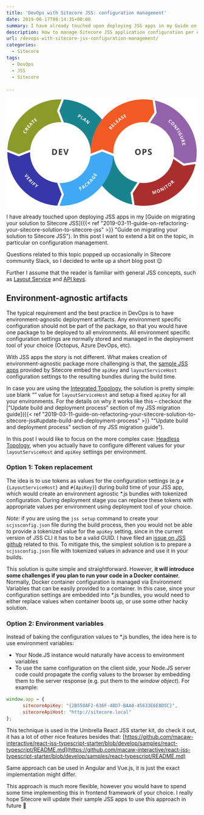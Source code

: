 ```yaml
---
title: 'DevOps with Sitecore JSS: configuration management'
date: 2019-06-17T08:14:35+00:00
summary: I have already touched upon deploying JSS apps in my Guide on migrating your solution to Sitecore JSS. In this post I want to extend a bit on the topic, in particular on configuration management.
description: How to manage Sitecore JSS application configuration per environment. Creating environment agnostic JSS app packages.
url: /devops-with-sitecore-jss-configuration-management/
categories:
  - Sitecore
tags:
  - DevOps
  - JSS
  - Sitecore

---
```

![Managing configuration in Sitecore JSS deployments](devops.png#center "Managing configuration in Sitecore JSS deployments")

I have already touched upon deploying JSS apps in my [Guide on migrating your solution to Sitecore JSS]({{< ref "2019-03-11-guide-on-refactoring-your-sitecore-solution-to-sitecore-jss" >}} "Guide on migrating your solution to Sitecore JSS"). In this post I want to extend a bit on the topic, in particular on configuration management.

Questions related to this topic popped up occasionally in Sitecore community Slack, so I decided to write up a short blog post 😉

Further I assume that the reader is familiar with general JSS concepts, such as [Layout Service](https://doc.sitecore.com/xp/en/developers/hd/200/sitecore-headless-development/sitecore-layout-service.html "Layout Service") and [API keys](https://doc.sitecore.com/xp/en/developers/hd/200/sitecore-headless-development/create-a-sitecore-api-key.html "API keys").

## Environment-agnostic artifacts

The typical requirement and the best practice in DevOps is to have environment-agnostic deployment artifacts. Any environment specific configuration should not be part of the package, so that you would have one package to be deployed to all environments. All environment specific configuration settings are normally stored and managed in the deployment tool of your choice (Octopus, Azure DevOps, etc).

With JSS apps the story is not different. What makes creation of environment-agnostic package more challenging is that, the [sample JSS apps](https://github.com/Sitecore/jss/tree/dev/samples "sample JSS apps") provided by Sitecore embed the `apiKey` and `layoutServiceHost` configuration settings to the resulting bundles during the build time.

In case you are using the [Integrated Topology](https://doc.sitecore.com/xp/en/developers/hd/200/sitecore-headless-development/jss-topologies.html#integrated-topology "Integrated topology"), the solution is pretty simple: use blank &#8220;&#8221; value for `layoutServiceHost` and setup a fixed `apiKey` for all your environments. For the details on why it works like this &#8211; checkout the [&#8220;Update build and deployment process&#8221; section of my JSS migration guide]({{< ref "2019-03-11-guide-on-refactoring-your-sitecore-solution-to-sitecore-jss#update-build-and-deployment-process" >}} "&#8220;Update build and deployment process&#8221; section of my JSS migration guide").

In this post I would like to focus on the more complex case: [Headless Topology](https://doc.sitecore.com/xp/en/developers/hd/200/sitecore-headless-development/jss-topologies.html#headless-topology "Headless topology"), when you actually have to configure different values for your `layoutServiceHost` and `apiKey` settings per environment.

### Option 1: Token replacement

The idea is to use tokens as values for the configuration settings (e.g `#{LayoutServiceHost}` and `#{ApiKey}`) during build time of your JSS app, which would create an environment agnostic *.js bundles with tokenized configuration. During deployment stage you can replace these tokens with appropriate values per environment using deployment tool of your choice.


_Note:_ if you are using the `jss setup` command to create your `scjssconfig.json` file during the build process, then you would not be able to provide a tokenized value for the `apiKey` setting, since in the current version of JSS CLI it has to be a valid GUID. I have filed an [issue on JSS github](https://github.com/Sitecore/jss/issues/187 "issue on JSS github") related to this. To mitigate this, the simplest solution is to prepare a `scjssconfig.json` file with tokenized values in advance and use it in your builds.

This solution is quite simple and straightforward. However, **it will introduce some challenges if you plan to run your code in a Docker container**. Normally, Docker container configuration is managed via Environment Variables that can be easily provided to a container. In this case, since your configuration settings are embedded into *.js bundles, you would need to either replace values when container boots up, or use some other hacky solution.

### Option 2: Environment variables

Instead of baking the configuration values to *.js bundles, the idea here is to use environment variables:

  * Your Node.JS instance would naturally have access to environment variables
  * To use the same configuration on the client side, your Node.JS server code could propagate the config values to the browser by embedding them to the server response (e.g. put them to the _window object_). For example:

```js
window.app = {    
      sitecoreApiKey: "{2B558AF2-636F-4BD7-BAA0-45633E6E8D5C}",
      sitecoreApiHost: "http://sitecore.local"
};
```

This technique is used in the Umbrella React JSS starter kit, do check it out, it has a lot of other nice features besides that: [https://github.com/macaw-interactive/react-jss-typescript-starter/blob/develop/samples/react-typescript/README.md](https://github.com/macaw-interactive/react-jss-typescript-starter/blob/develop/samples/react-typescript/README.md)

Same approach can be used in Angular and Vue.js, it is just the exact implementation might differ. 

This approach is much more flexible, however you would have to spend some time implementing this in frontend framework of your choice. I really hope Sitecore will update their sample JSS apps to use this approach in future 🙂
